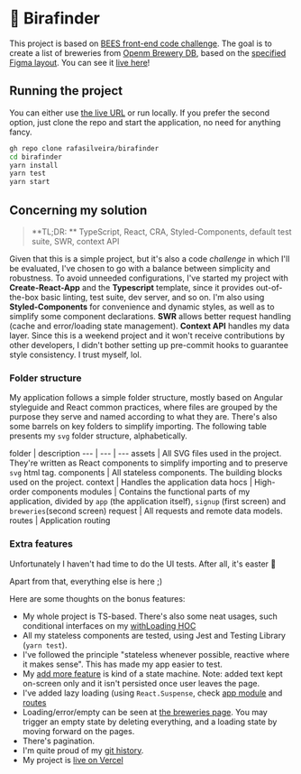# 🍺 Birafinder

This project is based on [BEES front-end code challenge](https://gist.github.com/lucaslacava/9608d8b957224df44cd198c08de5bf2b). The goal is to create a list of breweries from [Openm Brewery DB](https://www.openbrewerydb.org/documentation/01-listbreweries), based on the [specified Figma layout](https://www.figma.com/file/uFEUiFI47Ap1wSfWaEHSnI/BEES-front-end-challenge?node-id=0%3A1). You can see it [live here](https://birafinder.vercel.app/)!

## Running the project
You can either use [the live URL](https://birafinder.vercel.app/) or run locally. If you prefer the second option, just clone the repo and start the application, no need for anything fancy.

```bash
gh repo clone rafasilveira/birafinder
cd birafinder
yarn install
yarn test
yarn start
```

## Concerning my solution

> **TL;DR: ** TypeScript, React, CRA, Styled-Components, default test suite, SWR, context API
  
Given that this is a simple project, but it's also a code _challenge_ in which I'll be evaluated, I've chosen to go with a balance between simplicity and robustness. To avoid unneeded configurations, I've started my project with **Create-React-App** and the **Typescript** template, since it provides out-of-the-box basic linting, test suite, dev server, and so on. I'm also using **Styled-Components** for convenience and dynamic styles, as well as to simplify some component declarations. **SWR** allows better request handling (cache and error/loading state management). **Context API** handles my data layer. Since this is a weekend project and it won't receive contributions by other developers, I didn't bother setting up pre-commit hooks to guarantee style consistency. I trust myself, lol.

### Folder structure
My application follows a simple folder structure, mostly based on Angular styleguide and React common practices, where files are grouped by the purpose they serve and named according to what they are. There's also some barrels on key folders to simplify importing. The following table presents my `svg` folder structure, alphabetically.

folder | description
--- | --- | ---
assets | All SVG files used in the project. They're written as React components to simplify importing and to preserve `svg` html tag. 
components | All stateless components. The building blocks used on the project. 
context | Handles the application data
hocs | High-order components 
modules | Contains the functional parts of my application, divided by `app` (the application itself), `signup` (first screen) and `breweries`(second screen)
request | All requests and remote data models.
routes | Application routing


### Extra features
Unfortunately I haven't had time to do the UI tests. After all, it's easter 🐰

Apart from that, everything else is here ;)

Here are some thoughts on the bonus features:
- My whole project is TS-based. There's also some neat usages, such conditional interfaces on my [withLoading HOC](src/hocs/with-loading.hoc.tsx)
- All my stateless components are tested, using Jest and Testing Library (`yarn test`).
- I've followed the principle "stateless whenever possible, reactive where it makes sense". This has made my app easier to test.
- My [add more feature](src/components/tag/tag-input.component.tsx) is kind of a state machine. Note: added text kept on-screen only and it isn't persisted once user leaves the page.
- I've added lazy loading (using `React.Suspense`, check [app module](src/modules/app/app.component.tsx) and [routes](src/routes/application-router.component.tsx)
- Loading/error/empty can be seen at [the breweries page](src/modules/breweries/breweries.component.tsx). You may trigger an empty state by deleting everything, and a loading state by moving forward on the pages.
- There's pagination.
- I'm quite proud of my [git history](https://github.com/rafasilveira/birafinder/commits/main).
- My project is [live on Vercel](https://birafinder.vercel.app/)


